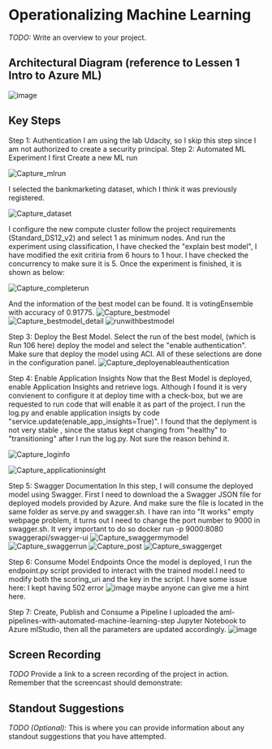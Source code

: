 # Operationalizing Machine Learning

*TODO:* Write an overview to your project.

## Architectural Diagram (reference to Lessen 1 Intro to Azure ML)
![image](https://user-images.githubusercontent.com/35376272/125314000-a72e8300-e2ea-11eb-84ef-5599e52953d1.png)

## Key Steps
Step 1: Authentication
I am using the lab Udacity, so I skip this step since I am not authorized to create a security principal. 
Step 2: Automated ML Experiment
I first Create a new ML run

![Capture_mlrun](https://user-images.githubusercontent.com/35376272/125310154-30dc5180-e2e7-11eb-94f0-994ac265d07c.PNG)

I selected the bankmarketing dataset, which I think it was previously registered.

![Capture_dataset](https://user-images.githubusercontent.com/35376272/125310491-7ac53780-e2e7-11eb-870d-9517ef309b85.PNG)

I configure the new compute cluster follow the project requirements (Standard_DS12_v2) and select 1 as minimum nodes.
And run the experiment using classification, I have checked the "explain best model", I have modified the exit critiria from 6 hours to 1 hour. I have checked the concurrency to make sure it is 5. Once the experiment is finished, it is shown as below:

![Capture_completerun](https://user-images.githubusercontent.com/35376272/125312445-1dca8100-e2e9-11eb-89f6-cc557b014994.PNG)

And the information of the best model can be found. It is votingEnsemble with accuracy of 0.91775.
![Capture_bestmodel](https://user-images.githubusercontent.com/35376272/125312626-4eaab600-e2e9-11eb-81d1-cda0d3e45de4.PNG)
![Capture_bestmodel_detail](https://user-images.githubusercontent.com/35376272/125312647-52d6d380-e2e9-11eb-9dc1-3e78a9e968b9.PNG)
![runwithbestmodel](https://user-images.githubusercontent.com/35376272/125313010-ac3f0280-e2e9-11eb-8a39-0fa927f95cbe.PNG)

Step 3: Deploy the Best Model. Select the run of the best model, (which is Run 106 here) deploy the model and select the "enable authentication". Make sure that deploy the model using ACI. All of these selections are done in the configuration panel.
![Capture_deployenableauthentication](https://user-images.githubusercontent.com/35376272/125313103-c4af1d00-e2e9-11eb-8751-22867f206aae.PNG)

Step 4: Enable Application Insights
Now that the Best Model is deployed, enable Application Insights and retrieve logs. Although I found it is very convienent to configure it at deploy time with a check-box, but we are requested to run code that will enable it as part of the project. I run the log.py and enable application insigts by code "service.update(enable_app_insights=True)".
I found that the deplyment is not very stable , since the status kept changing from "healthy" to "transitioning" after I run the log.py. Not sure the reason behind it.

![Capture_loginfo](https://user-images.githubusercontent.com/35376272/125315167-b104b600-e2eb-11eb-8ee0-a4d3a8d28aec.PNG)

![Capture_applicationinsight](https://user-images.githubusercontent.com/35376272/125315124-a8ac7b00-e2eb-11eb-891c-756327c4992d.PNG)

Step 5: Swagger Documentation
In this step, I will consume the deployed model using Swagger. First I need to download the a Swagger JSON file for deployed models provided by Azure. And make sure  the file is located in the same folder as serve.py and swagger.sh. I have ran into "It works" empty webpage problem, it turns out I need to change the port number to 9000 in swagger.sh. It very important to do so docker run -p 9000:8080 swaggerapi/swagger-ui
![Capture_swaggermymodel](https://user-images.githubusercontent.com/35376272/125317838-27a2b300-e2ee-11eb-9a51-20bcad6b428d.PNG)
![Capture_swaggerrun](https://user-images.githubusercontent.com/35376272/125317856-2bced080-e2ee-11eb-8b31-348dd6d6b024.PNG)
![Capture_post](https://user-images.githubusercontent.com/35376272/125317862-2d989400-e2ee-11eb-954b-9e01af1e9390.PNG)
![Capture_swaggerget](https://user-images.githubusercontent.com/35376272/125317875-2ffaee00-e2ee-11eb-938a-1f847aa385e6.PNG)

Step 6: Consume Model Endpoints
Once the model is deployed, I run the endpoint.py script provided to interact with the trained model.I need to modify both the scoring_uri and the key in the script.
I have some issue here: I kept having 502 error
![image](https://user-images.githubusercontent.com/35376272/125324778-13ae7f80-e2f5-11eb-97b6-663e1502d5e5.png)
maybe anyone can give me a hint here.

Step 7: Create, Publish and Consume a Pipeline
I uploaded the aml-pipelines-with-automated-machine-learning-step Jupyter Notebook to Azure mlStudio, then all the parameters are updated accordingly.
![image](https://user-images.githubusercontent.com/35376272/125335291-3f376700-e301-11eb-9630-03fe33a3341e.png)


## Screen Recording
*TODO* Provide a link to a screen recording of the project in action. Remember that the screencast should demonstrate:

## Standout Suggestions
*TODO (Optional):* This is where you can provide information about any standout suggestions that you have attempted.

